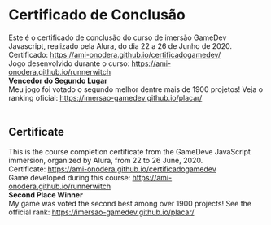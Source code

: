 # Certificado de Conclusão
Este é o certificado de conclusão do curso de imersão GameDev Javascript, realizado pela Alura, do dia 22 a 26 de Junho de 2020. <br>
Certificado: https://ami-onodera.github.io/certificadogamedev/ <br>
Jogo desenvolvido durante o curso: https://ami-onodera.github.io/runnerwitch 
<br>
**Vencedor do Segundo Lugar** <br>
Meu jogo foi votado o segundo melhor dentre mais de 1900 projetos! Veja o ranking oficial: https://imersao-gamedev.github.io/placar/
<br>
<br>
## Certificate
This is the course completion certificate from the GameDeve JavaScript immersion, organized by Alura, from 22 to 26 June, 2020. <br>
Certificate: https://ami-onodera.github.io/certificadogamedev <br>
Game developed during this course: https://ami-onodera.github.io/runnerwitch 
<br>
**Second Place Winner** <br>
My game was voted the second best among over 1900 projects! See the official rank: https://imersao-gamedev.github.io/placar/
